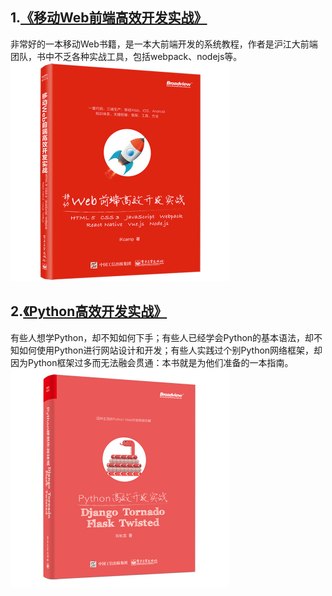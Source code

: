 ## 1.[《移动Web前端高效开发实战》](https://github.com/chuban2006/Recommend-BOOK/blob/master/books/web/%E7%A7%BB%E5%8A%A8web%E5%89%8D%E7%AB%AF%E9%AB%98%E6%95%88%E5%BC%80%E5%8F%91%E5%AE%9E%E6%88%98.md)
非常好的一本移动Web书籍，是一本大前端开发的系统教程，作者是沪江大前端团队，书中不乏各种实战工具，包括webpack、nodejs等。
![image](https://github.com/chuban2006/Recommend-BOOK/blob/master/books/images/599efe0aN5822da51.jpg)

## 2.[《Python高效开发实战》](https://github.com/chuban2006/Recommend-BOOK/blob/master/books/web/Python%E9%AB%98%E6%95%88%E5%BC%80%E5%8F%91%E5%AE%9E%E6%88%98.md)
有些人想学Python，却不知如何下手；有些人已经学会Python的基本语法，却不知如何使用Python进行网站设计和开发；有些人实践过个别Python网络框架，却因为Python框架过多而无法融会贯通：本书就是为他们准备的一本指南。
![image](https://github.com/chuban2006/Recommend-BOOK/blob/master/books/images/5817f999N17958521.jpg)

